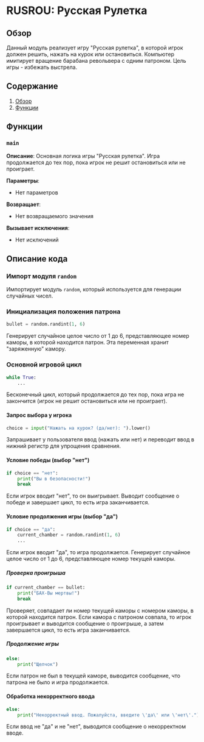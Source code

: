 # RUSROU: Русская Рулетка

## Обзор

Данный модуль реализует игру "Русская рулетка", в которой игрок должен решить, нажать на курок или остановиться. Компьютер имитирует вращение барабана револьвера с одним патроном. Цель игры - избежать выстрела.

## Содержание
1. [Обзор](#обзор)
2. [Функции](#функции)

## Функции

### `main`

**Описание**:
Основная логика игры "Русская рулетка". Игра продолжается до тех пор, пока игрок не решит остановиться или не проиграет.

**Параметры**:
- Нет параметров

**Возвращает**:
- Нет возвращаемого значения

**Вызывает исключения**:
- Нет исключений

## Описание кода

### Импорт модуля `random`

Импортирует модуль `random`, который используется для генерации случайных чисел.

### Инициализация положения патрона

```python
bullet = random.randint(1, 6)
```
Генерирует случайное целое число от 1 до 6, представляющее номер каморы, в которой находится патрон. Эта переменная хранит "заряженную" камору.

### Основной игровой цикл

```python
while True:
    ...
```
Бесконечный цикл, который продолжается до тех пор, пока игра не закончится (игрок не решит остановиться или не проиграет).

#### Запрос выбора у игрока

```python
choice = input("Нажать на курок? (да/нет): ").lower()
```
Запрашивает у пользователя ввод (нажать или нет) и переводит ввод в нижний регистр для упрощения сравнения.

#### Условие победы (выбор "нет")

```python
if choice == "нет":
    print("Вы в безопасности!")
    break
```
Если игрок вводит "нет", то он выигрывает. Выводит сообщение о победе и завершает цикл, то есть игра заканчивается.

#### Условие продолжения игры (выбор "да")

```python
if choice == "да":
    current_chamber = random.randint(1, 6)
    ...
```
Если игрок вводит "да", то игра продолжается. Генерирует случайное целое число от 1 до 6, представляющее номер текущей каморы.

##### Проверка проигрыша

```python
if current_chamber == bullet:
    print("БАХ-Вы мертвы!")
    break
```
Проверяет, совпадает ли номер текущей каморы с номером каморы, в которой находится патрон. Если камора с патроном совпала, то игрок проигрывает и выводится сообщение о проигрыше, а затем завершается цикл, то есть игра заканчивается.

##### Продолжение игры

```python
else:
    print("Щелчок")
```
Если патрон не был в текущей каморе, выводится сообщение, что патрона не было и игра продолжается.

#### Обработка некорректного ввода

```python
else:
    print("Некорректный ввод. Пожалуйста, введите \'да\' или \'нет\'.")
```
Если ввод не "да" и не "нет", выводится сообщение о некорректном вводе.
